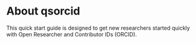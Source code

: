 # About qsorcid
This quick start guide is designed to get new researchers started quickly with Open Researcher and Contributor IDs (ORCID).
